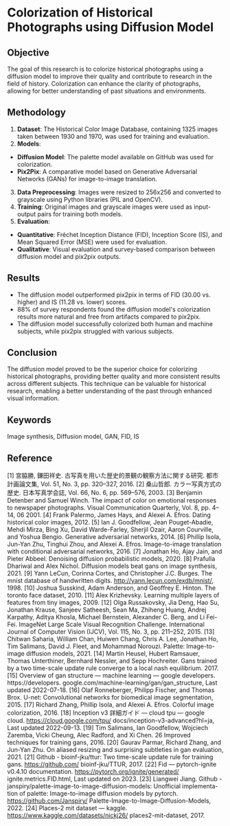 # Colorization of Historical Photographs using Diffusion Model

## Objective
The goal of this research is to colorize historical photographs using a diffusion model to improve their quality and contribute to research in the field of history. Colorization can enhance the clarity of photographs, allowing for better understanding of past situations and environments.

## Methodology
1. **Dataset**: The Historical Color Image Database, containing 1325 images taken between 1930 and 1970, was used for training and evaluation.
2. **Models**:
  - **Diffusion Model**: The palette model available on GitHub was used for colorization.
  - **Pix2Pix**: A comparative model based on Generative Adversarial Networks (GANs) for image-to-image translation.
3. **Data Preprocessing**: Images were resized to 256x256 and converted to grayscale using Python libraries (PIL and OpenCV).
4. **Training**: Original images and grayscale images were used as input-output pairs for training both models.
5. **Evaluation**:
  - **Quantitative**: Fréchet Inception Distance (FID), Inception Score (IS), and Mean Squared Error (MSE) were used for evaluation.
  - **Qualitative**: Visual evaluation and survey-based comparison between diffusion model and pix2pix outputs.

## Results
- The diffusion model outperformed pix2pix in terms of FID (30.00 vs. higher) and IS (11.28 vs. lower) scores.
- 88% of survey respondents found the diffusion model's colorization results more natural and free from artifacts compared to pix2pix.
- The diffusion model successfully colorized both human and machine subjects, while pix2pix struggled with various subjects.

## Conclusion
The diffusion model proved to be the superior choice for colorizing historical photographs, providing better quality and more consistent results across different subjects. This technique can be valuable for historical research, enabling a better understanding of the past through enhanced visual information.

## Keywords
Image synthesis, Diffusion model, GAN, FID, IS

## Reference
[1] 宮脇勝, 鎌田祥史. 古写真を用いた歴史的景観の観察方法に関する研究. 都市計画論文集, Vol. 51, No. 3, pp. 320–327, 2016.
[2] 桑山哲郎. カラー写真方式の歴史. 日本写真学会誌, Vol. 66, No. 6, pp. 569–576, 2003.
[3] Benjamin Detenber and Samuel Winch. The impact of color on emotional responses to newspaper
photographs. Visual Communication Quarterly, Vol. 8, pp. 4–14, 06 2001.
[4] Frank Palermo, James Hays, and Alexei A. Efros. Dating historical color images, 2012.
[5] Ian J. Goodfellow, Jean Pouget-Abadie, Mehdi Mirza, Bing Xu, David Warde-Farley, Sherjil Ozair,
Aaron Courville, and Yoshua Bengio. Generative adversarial networks, 2014.
[6] Phillip Isola, Jun-Yan Zhu, Tinghui Zhou, and Alexei A. Efros. Image-to-image translation with
conditional adversarial networks, 2016.
[7] Jonathan Ho, Ajay Jain, and Pieter Abbeel. Denoising diffusion probabilistic models, 2020.
[8] Prafulla Dhariwal and Alex Nichol. Diffusion models beat gans on image synthesis, 2021.
[9] Yann LeCun, Corinna Cortes, and Christopher J.C. Burges. The mnist database of handwritten digits.
http://yann.lecun.com/exdb/mnist/, 1998.
[10] Joshua Susskind, Adam Anderson, and Geoffrey E. Hinton. The toronto face dataset, 2010.
[11] Alex Krizhevsky. Learning multiple layers of features from tiny images, 2009.
[12] Olga Russakovsky, Jia Deng, Hao Su, Jonathan Krause, Sanjeev Satheesh, Sean Ma, Zhiheng Huang,
Andrej Karpathy, Aditya Khosla, Michael Bernstein, Alexander C. Berg, and Li Fei-Fei. ImageNet Large Scale Visual Recognition Challenge. International Journal of Computer Vision (IJCV), Vol. 115, No. 3, pp. 211–252, 2015.
[13] Chitwan Saharia, William Chan, Huiwen Chang, Chris A. Lee, Jonathan Ho, Tim Salimans, David J. Fleet, and Mohammad Norouzi. Palette: Image-to-image diffusion models, 2021.
[14] Martin Heusel, Hubert Ramsauer, Thomas Unterthiner, Bernhard Nessler, and Sepp Hochreiter. Gans trained by a two time-scale update rule converge to a local nash equilibrium. 2017.
[15] Overview of gan structure — machine learning — google developers. https://developers. google.com/machine-learning/gan/gan_structure, Last updated 2022-07-18.
[16] Olaf Ronneberger, Philipp Fischer, and Thomas Brox. U-net: Convolutional networks for biomedical image segmentation, 2015.
[17] Richard Zhang, Phillip Isola, and Alexei A. Efros. Colorful image colorization, 2016.
[18] Inception v3 詳細ガイド — cloud tpu — google cloud. https://cloud.google.com/tpu/
docs/inception-v3-advanced?hl=ja, Last updated 2022-09-13.
[19] Tim Salimans, Ian Goodfellow, Wojciech Zaremba, Vicki Cheung, Alec Radford, and Xi Chen.
26
Improved techniques for training gans, 2016.
[20] Gaurav Parmar, Richard Zhang, and Jun-Yan Zhu. On aliased resizing and surprising subtleties in gan
evaluation, 2021.
[21] Github - bioinf-jku/ttur: Two time-scale update rule for training gans. https://github.com/
bioinf-jku/TTUR, 2017.
[22] Fid ― pytorch-ignite v0.4.10 documentation. https://pytorch.org/ignite/generated/
ignite.metrics.FID.html, Last updated on 2023.
[23] Liangwei Jiang. Github - janspiry/palette-image-to-image-diffusion-models: Unofficial implementa-
tion of palette: Image-to-image diffusion models by pytorch. https://github.com/Janspiry/
Palette-Image-to-Image-Diffusion-Models, 2022.
[24] Places-2 mit dataset — kaggle. https://www.kaggle.com/datasets/nickj26/
places2-mit-dataset, 2017.
